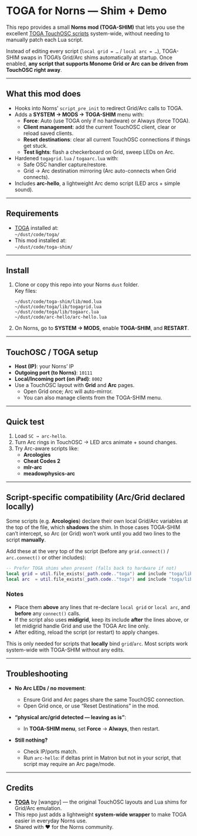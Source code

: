# TOGA for Norns — Shim + Demo

This repo provides a small **Norns mod (TOGA-SHIM)** that lets you use the excellent [TOGA TouchOSC scripts](https://github.com/wangpy/toga) system-wide, without needing to manually patch each Lua script.

Instead of editing every script (`local grid = …` / `local arc = …`), TOGA-SHIM swaps in TOGA’s Grid/Arc shims automatically at startup. Once enabled, **any script that supports Monome Grid or Arc can be driven from TouchOSC right away**.

---

## What this mod does

- Hooks into Norns’ `script_pre_init` to redirect Grid/Arc calls to TOGA.
- Adds a **SYSTEM → MODS → TOGA-SHIM** menu with:
  - **Force**: Auto (use TOGA only if no hardware) or Always (force TOGA).
  - **Client management**: add the current TouchOSC client, clear or reload saved clients.
  - **Reset destinations**: clear all current TouchOSC connections if things get stuck.
  - **Test lights**: flash a checkerboard on Grid, sweep LEDs on Arc.
- Hardened `togagrid.lua` / `togaarc.lua` with:
  - Safe OSC handler capture/restore.
  - Grid → Arc destination mirroring (Arc auto-connects when Grid connects).
- Includes **arc-hello**, a lightweight Arc demo script (LED arcs + simple sound).

---

## Requirements

- [TOGA](https://github.com/wangpy/toga) installed at:  
  `~/dust/code/toga/`
- This mod installed at:  
  `~/dust/code/toga-shim/`

---

## Install

1. Clone or copy this repo into your Norns `dust` folder.  
   Key files:  
   ```
   ~/dust/code/toga-shim/lib/mod.lua
   ~/dust/code/toga/lib/togagrid.lua
   ~/dust/code/toga/lib/togaarc.lua
   ~/dust/code/arc-hello/arc-hello.lua
   ```

2. On Norns, go to **SYSTEM → MODS**, enable **TOGA-SHIM**, and **RESTART**.

---

## TouchOSC / TOGA setup

- **Host (IP)**: your Norns’ IP  
- **Outgoing port (to Norns)**: `10111`  
- **Local/Incoming port (on iPad)**: `8002`  
- Use a TouchOSC layout with **Grid** and **Arc** pages.  
  - Open Grid once; Arc will auto-mirror.  
  - You can also manage clients from the TOGA-SHIM menu.

---

## Quick test

1. Load `SC → arc-hello`.  
2. Turn Arc rings in TouchOSC → LED arcs animate + sound changes.  
3. Try Arc-aware scripts like:  
   - **Arcologies**  
   - **Cheat Codes 2**  
   - **mlr-arc**  
   - **meadowphysics-arc**

---

## Script-specific compatibility (Arc/Grid declared locally)

Some scripts (e.g. **Arcologies**) declare their own local Grid/Arc variables at the top of the file, which **shadows** the shim. In those cases TOGA-SHIM can’t intercept, so Arc (or Grid) won’t work until you add two lines to the script **manually**.

Add these at the very top of the script (before any `grid.connect()` / `arc.connect()` or other includes):

```lua
-- Prefer TOGA shims when present (falls back to hardware if not)
local grid = util.file_exists(_path.code.."toga") and include "toga/lib/togagrid" or grid
local arc  = util.file_exists(_path.code.."toga") and include "toga/lib/togaarc"  or arc
```

### Notes
- Place them **above** any lines that re-declare `local grid` or `local arc`, and **before** any `connect()` calls.
- If the script also uses **midigrid**, keep its include **after** the lines above, or let midigrid handle Grid and use the TOGA Arc line only.
- After editing, reload the script (or restart) to apply changes.

This is only needed for scripts that **locally** bind `grid`/`arc`. Most scripts work system-wide with TOGA-SHIM without any edits.

---

## Troubleshooting

- **No Arc LEDs / no movement**:  
  - Ensure Grid and Arc pages share the same TouchOSC connection.  
  - Open Grid once, or use “Reset Destinations” in the mod.

- **“physical arc/grid detected — leaving as is”**:  
  - In **TOGA-SHIM menu**, set **Force** → **Always**, then restart.

- **Still nothing?**  
  - Check IP/ports match.  
  - Run `arc-hello`: if deltas print in Matron but not in your script, that script may require an Arc page/mode.

---

## Credits

- **[TOGA](https://github.com/wangpy/toga)** by [wangpy] — the original TouchOSC layouts and Lua shims for Grid/Arc emulation.  
- This repo just adds a lightweight **system-wide wrapper** to make TOGA easier in everyday Norns use.  
- Shared with ❤️ for the Norns community.
